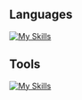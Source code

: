 ## Languages
[![My Skills](https://skillicons.dev/icons?i=python,r)](https://skillicons.dev)
## Tools
[![My Skills](https://skillicons.dev/icons?i=anaconda,docker,sklearn)](https://skillicons.dev)
<!---
yukiito0914/yukiito0914 is a ✨ special ✨ repository because its `README.md` (this file) appears on your GitHub profile.
You can click the Preview link to take a look at your changes.
--->
